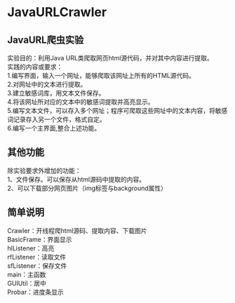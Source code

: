 # JavaURLCrawler
## JavaURL爬虫实验
实验目的：利用Java URL类爬取网页html源代码，并对其中内容进行提取。  
实践的内容或要求：  
1.编写界面，输入一个网址，能够爬取该网址上所有的HTML源代码。  
2.对网址中的文本进行提取。    
3.建立敏感词库，用文本文件保存。  
4.将该网址所对应的文本中的敏感词提取并高亮显示。  
5.编写文本文件，可以存入多个网址；程序可爬取这些网址中的文本内容，将敏感词记录存入另一个文件，格式自定。  
6.编写一个主界面,整合上述功能。  

## 其他功能  
除实验要求外增加的功能：  
1、文件保存。可以保存从html源码中提取的内容。  
2、可以下载部分网页图片（img标签与background属性）  

## 简单说明
Crawler：开线程爬html源码、提取内容、下载图片  
BasicFrame：界面显示    
hlListener：高亮  
rfListener：读取文件  
sfListener：保存文件  
main：主函数  
GUIUtil：居中  
Probar：进度条显示  
